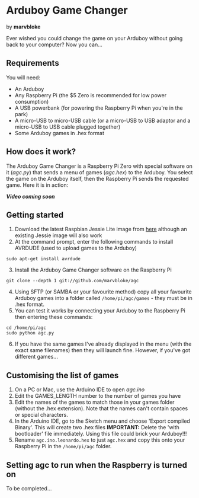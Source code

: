 # Arduboy Game Changer
by __marvbloke__

Ever wished you could change the game on your Arduboy without going back to your computer? Now you can...
## Requirements
You will need:
* An Arduboy
* Any Raspberry Pi (the $5 Zero is recommended for low power consumption)
* A USB powerbank (for powering the Raspberry Pi when you're in the park)
* A micro-USB to micro-USB cable (or a micro-USB to USB adaptor and a micro-USB to USB cable plugged together)
* Some Arduboy games in .hex format
## How does it work?
The Arduboy Game Changer is a Raspberry Pi Zero with special software on it (_agc.py_) that sends a menu of games (_agc.hex_) to the Arduboy. You select the game on the Arduboy itself, then the Raspberry Pi sends the requested game. Here it is in action:

___Video coming soon___

## Getting started
1. Download the latest Raspbian Jessie Lite image from [here](https://www.raspberrypi.org/downloads/raspbian/) although an existing Jessie image will also work
2. At the command prompt, enter the following commands to install AVRDUDE (used to upload games to the Arduboy)
```
sudo apt-get install avrdude
```
3. Install the Arduboy Game Changer software on the Raspberry Pi
```
git clone --depth 1 git://github.com/marvbloke/agc
```
4. Using SFTP (or SAMBA or your favourite method) copy all your favourite Arduboy games into a folder called ```/home/pi/agc/games``` - they must be in .hex format.
5. You can test it works by connecting your Arduboy to the Raspberry Pi then entering these commands:
```
cd /home/pi/agc
sudo python agc.py
```
6. If you have the same games I've already displayed in the menu (with the exact same filenames) then they will launch fine. However, if you've got different games...
## Customising the list of games
1. On a PC or Mac, use the Arduino IDE to open _agc.ino_
2. Edit the GAMES_LENGTH number to the number of games you have
3. Edit the names of the games to match those in your games folder (without the .hex extension). Note that the names can't contain spaces or special characters.
4. In the Arduino IDE, go to the Sketch menu and choose 'Export compiled Binary'. This will create two .hex files
__IMPORTANT:__ Delete the 'with bootloader' file immediately. Using this file could brick your Arduboy!!!
5. Rename ```agc.ino.leonardo.hex``` to just ```agc.hex``` and copy this onto your Raspberry Pi in the ```/home/pi/agc``` folder.
## Setting agc to run when the Raspberry is turned on
To be completed...
